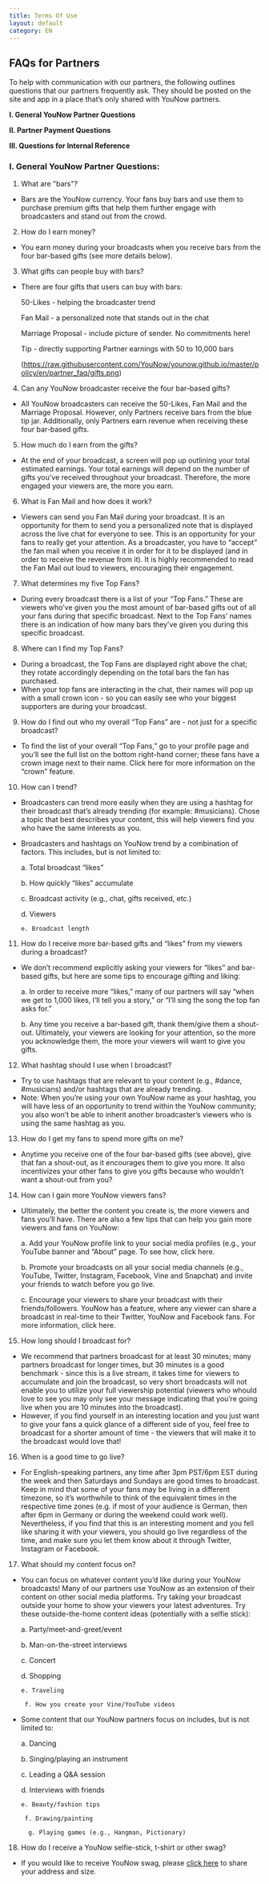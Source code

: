 ```yaml
---
title: Terms Of Use
layout: default
category: EN
---
```



## FAQs for Partners

To help with communication with our partners, the following outlines questions that our partners frequently ask. They should be posted on the site and app in a place that’s only shared with YouNow partners. 
 
 
 
**I. General YouNow Partner Questions**

**II. Partner Payment Questions**

**III. Questions for Internal Reference**
 
 
 
### I. General YouNow Partner Questions:

1. What are "bars"?
 * Bars are the YouNow currency. Your fans buy bars and use them to purchase premium gifts that help them further engage with broadcasters and stand out from the crowd. 

2. How do I earn money?
 * You earn money during your broadcasts when you receive bars from the four bar-based gifts (see more details below). 
 
3. What gifts can people buy with bars?
 * There are four gifts that users can buy with bars: 
 
   50-Likes - helping the broadcaster trend 
   
    Fan Mail - a personalized note that stands out in the chat 
    
    Marriage Proposal -  include picture of sender. No commitments here!  
    
    Tip - directly supporting Partner earnings with 50 to 10,000 bars 

    (https://raw.githubusercontent.com/YouNow/younow.github.io/master/policy/en/partner_faq/gifts.png)

4. Can any YouNow broadcaster receive the four bar-based gifts?
 * All YouNow broadcasters can receive the 50-Likes, Fan Mail and the Marriage Proposal. However, only Partners receive bars from the blue tip jar. Additionally, only Partners earn revenue when receiving these four bar-based gifts. 

5. How much do I earn from the gifts?
 * At the end of your broadcast, a screen will pop up outlining your total estimated earnings. Your total earnings will depend on the number of gifts you’ve received throughout your broadcast. Therefore, the more engaged your viewers are, the more you earn. 
 
6. What is Fan Mail and how does it work?
 * Viewers can send you Fan Mail during your broadcast. It is an opportunity for them to send you a personalized note that is displayed across the live chat for everyone to see. This is an opportunity for your fans to really get your attention. As a broadcaster, you have to “accept” the fan mail when you receive it in order for it to be displayed (and in order to receive the revenue from it). It is highly recommended to read the Fan Mail out loud to viewers, encouraging their engagement.

7. What determines my five Top Fans?
 * During every broadcast there is a list of your “Top Fans.” These are viewers who’ve given you the most amount of bar-based gifts out of all your fans during that specific broadcast. Next to the Top Fans’ names there is an indication of how many bars they’ve given you during this specific broadcast. 
 
8. Where can I find my Top Fans?
 * During a broadcast, the Top Fans are displayed right above the chat; they rotate accordingly depending on the total bars the fan has purchased.
 * When your top fans are interacting in the chat, their names will pop up with a small
	crown icon - so you can easily see who your biggest supporters are during your
	broadcast. 

9. How do I find out who my overall “Top Fans” are - not just for a specific broadcast?
 * To find the list of your overall “Top Fans,” go to your profile page and you’ll see the full list on the bottom right-hand corner; these fans have a crown image next to their name. Click here for more information on the “crown” feature.

10. How can I trend?
 * Broadcasters can trend more easily when they are using a hashtag for their broadcast that’s already trending (for example: #musicians). Chose a topic that best describes your content, this will help viewers find you who have the same interests as you.
 * Broadcasters and hashtags on YouNow trend by a combination of factors. This includes, but is not limited to:
    
   a. Total broadcast “likes”
    
    b. How quickly “likes” accumulate
    
     c. Broadcast activity (e.g., chat, gifts received, etc.)
    
      d. Viewers
    
       e. Broadcast length

11. How do I receive more bar-based gifts and “likes” from my viewers during a broadcast?
 * We don’t recommend explicitly asking your viewers for “likes” and bar-based gifts, but here are some tips to encourage gifting and liking:  
  
   a. In order to receive more “likes,” many of our partners will say “when we get to 1,000 likes, I’ll tell you a story,” or “I’ll sing the song the top fan asks for.”
  
    b. Any time you receive a bar-based gift, thank them/give them a shout-out. Ultimately, your viewers are looking for your attention, so the more you acknowledge them, the more your viewers will want to give you gifts.   

12. What hashtag should I use when I broadcast?
 * Try to use hashtags that are relevant to your content (e.g., #dance, #musicians) and/or hashtags that are already trending. 
 * Note: When you’re using your own YouNow name as your hashtag, you will have less of an opportunity to trend within the YouNow community; you also won’t be able to inherit another broadcaster’s viewers who is using the same hashtag as you.   

13. How do I get my fans to spend more gifts on me?
 * Anytime you receive one of the four bar-based gifts (see above), give that fan a shout-out, as it encourages them to give you more. It also incentivizes your other fans to give you gifts because who wouldn’t want a shout-out from you?

14. How can I gain more YouNow viewers fans?
 * Ultimately, the better the content you create is, the more viewers and fans you’ll have. There are also a few tips that can help you gain more viewers and fans on YouNow:
  
   a. Add your YouNow profile link to your social media profiles (e.g., your YouTube banner and “About” page. To see how, click here.
  
    b. Promote your broadcasts on all your social media channels (e.g., YouTube, Twitter, Instagram, Facebook, Vine and Snapchat) and invite your friends to watch before you go live.
  
     c. Encourage your viewers to share your broadcast with their friends/followers. YouNow has a feature, where any viewer can share a broadcast in real-time to their Twitter, YouNow and Facebook fans. For more information, click here.  

15. How long should I broadcast for?
 * We recommend that partners broadcast for at least 30 minutes; many partners broadcast for longer times, but 30 minutes is a good benchmark - since this is a live stream, it takes time for viewers to accumulate and join the broadcast, so very short broadcasts will not enable you to utilize your full viewership potential (viewers who whould love to see you may only see your message indicating that you’re going live when you are 10 minutes into the broadcast). 
 * However, if you find yourself in an interesting location and you just want to give your fans a quick glance of a different side of you, feel free to broadcast for a shorter amount of time - the viewers that will make it to the broadcast would love that! 

16. When is a good time to go live?
 * For English-speaking partners, any time after 3pm PST/6pm EST during the week and then Saturdays and Sundays are good times to broadcast. Keep in mind that some of your fans may be living in a different timezone, so it’s worthwhile to think of the equivalent times in the respective time zones (e.g. if most of your audience is German, then after 6pm in Germany or during the weekend could work well). Nevertheless, if you find that this is an interesting moment and you fell like sharing it with your viewers, you should go live regardless of the time, and make sure you let them know about it through Twitter, Instagram or Facebook.  

17. What should my content focus on? 
 * You can focus on whatever content you’d like during your YouNow broadcasts! Many of our partners use YouNow as an extension of their content on other social media platforms. Try taking your broadcast outside your home to show your viewers your latest adventures. Try these outside-the-home content ideas (potentially with a selfie stick):
   
   a. Party/meet-and-greet/event

    b. Man-on-the-street interviews

     c. Concert

      d. Shopping
       
       e. Traveling 

        f. How you create your Vine/YouTube videos

 * Some content that our YouNow partners focus on includes, but is not limited to:

   a. Dancing
    
    b. Singing/playing an instrument
     
     c. Leading a Q&A session

      d. Interviews with friends

       e. Beauty/fashion tips
        
        f. Drawing/painting
         
         g. Playing games (e.g., Hangman, Pictionary)  

18. How do I receive a YouNow selfie-stick, t-shirt or other swag?
 * If you would like to receive YouNow swag, please [click here](https://docs.google.com/a/younow.com/forms/d/1C8cIaCyYAvjjTDqSazAK6O8k3snoWBmJZKDvXYz1pv4) to share your address and size.


<!---
### II Partner Payment Questions: 

How do I know how much money I’ve earned?

At the end of every broadcast, you’ll receive an estimated summary of how much you’ve earned during that actual live stream.


How can I get paid? 

In order to receive payment, you have to complete a W9 form found here (United States citizens only) or a W8 form found here (international citizens only). All partners need to earn at least $100 in order to receive payments each month.

You can receive payment via PayPal (preferred), direct deposit (ACH) or wire transfer. Please share with us your payment details here.


When do I get paid and how often?

Partners are paid once a month at the beginning of every month if you’ve earned at least $100. YouNow will send you an email with your earnings for the previous month. For example: In the beginning of February, you’ll receive your earnings summary for your January earnings and will receive payment within 5 to 10 business days. The number of days it takes to receive earnings depends on your form of payment; PayPal is fastest).  


How do I get paid as fast as possible?

PayPal is the fastest form of payment. If we have your W8/W9 form and your payment details, that helps expedite the process.


How can I receive a summary of my earnings?

At the beginning of every month, YouNow will send you a summary of your earnings from the previous month via email.


Why do I have to complete a W8 or a W9 Form?

In order to receive payment, all YouNow Partners must complete one of the following so we can keep track of payments with all partners. 

1) W9 form for United States citizens only - click here to complete OR
2) A W8 form for international partners only - click here to complete


Why is my monthly total payment not the same as the total amount on my earnings page?

The estimated earnings shown to partners are an estimation of the actual earnings. Apple / Google takes a small percentages of your earnings from the bar-based gifts. 



 I’ve been paid, but I still have an outstanding balance on my “earnings” page. Why?

If you’ve been paid for your previous month’s earnings, the money displayed on your “earnings” page is most likely your revenue from the current month. Here’s an example: We paid you February 6th for your January earnings, but you still have $100 displayed on your “earnings” page. That’s because you likely broadcasted at the beginning of February and you earned $100 from February 1st through February 6th. 

 I still have a question about my payment and it’s not explained in the FAQ page, can you help?

Of course! If you have any payment questions, please send an email to partnerpayments@younow.com. 


If I am getting paid via PayPal, are there any fees for me?

There may be a small fee if you’re receiving a payment via PayPal; please note that we try to avoid these PayPal fees for you. 

You can review the PayPal policies directly on the site. 


If I am getting paid via wire transfer, are there any fees for me?

There may be a small fee if you’re receiving a wire transfer. The fee percentage depends on your bank.


If I would like to receive payment via a wire transfer or direct deposit (ACH), what information do I need to send you?

If you would like to receive payment via a wire transfer payment, please complete this form.


How do I change my preferred method of payment?

If you would like to change your preferred method of payment,  please complete this form and/or send an email to partnerpayments@younow.com. 


If I need to file my taxes, how do I receive a 1099 from YouNow?

If you receive your YouNow Partner payments via direct deposit (ACH), wire transfer or check, YouNow will send you a 1099 at the beginning of the year. 


 Are taxes withheld when I receive my YouNow Partner payment?

Taxes are not withheld. Partners receive their gross income.




III Questions for Internal Reference: 
The following are not recommended to publish on the site/app, but to be used as an internal reference guide only should a partner ask the question. This way, we have consistent language prepared if the question arises.

What if I am living in the US and have a Green Card, do I complete a W8 or a W9 form?

If you are living in the US and are a Green Card holder, you will need to complete a W9 form (click here to complete) 


 What if I am United States resident, but not a citizen, do I complete a W8 or a W9 form?

If you are a United States resident, but not a citizenship, please complete a W8 form -  click here.


-->